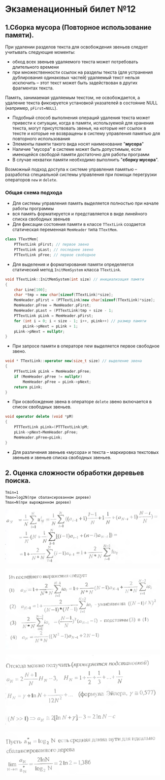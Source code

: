 # Экзаменационный билет №12

## 1.Сборка мусора (Повторное использование памяти).

При удалении разделов текста для освобождения звеньев следует учитывать следующие моменты:

- обход всех звеньев удаляемого текста может потребовать длительного времени
- при множественности ссылок на разделы текста (для устранения дублирования одинаковых частей) удаляемый текст нельзя исключить – этот текст может быть задействован в других фрагментах текста.

Память, занимаемая удаляемым текстом, не освобождается, а удаление текста фиксируется установкой указателей в состояние NULL (например, `pFirst=NULL`).

- Подобный способ выполнения операций удаления текста может привести к ситуации, когда в памяти, используемой для хранения текста, могут присутствовать звенья, на которые нет ссылок в тексте и которые не возвращены в систему управления памятью для повторного использования
- Элементы памяти такого вида носят наименование "**мусора**"
- Наличие "мусора" в системе может быть допустимым, если имеющейся свободой памяти достаточно для работы программ
- В случае нехватки памяти необходимо выполнить "**сборку мусора**".

Возможный подход доступа к системе управления памятью – разработка специальной системы управления при помощи перегрузки операторов `new` и `delete`.

### Общая схема подхода

- Для системы управления память выделяется полностью при начале работы программы
- вся память форматируется и представляется в виде линейного списка свободных звеньев
- Для фиксации состояния памяти в классе `TTextLink` создается статическая переменная `MemHeader` типа `TTextMem`.

```C++
class TTextMem{
    PTTextLink pFirst; // первое звено
    PTTextLink pLast; // последнее звено
    PTTextLink pFree; // первое свободное
```

- Для выделения и форматирования памяти определяется статический метод `InitMemSystem` класса `TTextLink`.

```C++
void TTextLink::InitMemSystem(int size) // инициализация памяти
{
    char Line[100];
    char *tmp = new char[sizeof(TTextLink)*size];
    MemHeader.pFirst = (PTTextLink)new char[sizeof(TTextLink)*size];
    MemHeader.pFree = MemHeader.pFirst;
    MemHeader.pLast = (PTTextLink)tmp + size - 1;
    PTTextLink pLink = MemHeader.pFirst;
    for (int i = 0; i < size - 1; i++, pLink++) // размер памяти
        pLink->pNext = pLink + 1;
    pLink->pNext = nullptr;
}
```

- При запросе памяти в операторе new выделяется первое свободное звено.

```C++
void * TTextLink::operator new(size_t size) // выделение звена
{
    PTTextLink pLink = MemHeader.pFree;
    if (MemHeader.pFree != nullptr)
        MemHeader.pFree = pLink->pNext;
    return pLink;
}
```

- При освобождение звена в операторе `delete` звено включается в список свободных звеньев.

```C++
void operator delete (void *pM)
{
    PTTTextLink pLink=(PTTTextLink)pM;
    pLink->pNext=MemHeader.pFree;
    MemHeader.pFree=pLink;
}
```

- Для различения звеньев «мусора» и текста – маркировка текстовых звеньев и звеньев списка свободных звеньев.

## 2. Оценка сложности обработки деревьев поиска.

```
Тmin=1
Tmax=log2N(при сбалансированном дереве)
Tmax=N(при вырожденном дереве)
```

![](../pictures/ticket12-1.png)

![](../pictures/ticket12-2.png)

![](../pictures/ticket12-3.png)

![](../pictures/ticket12-4.png)
